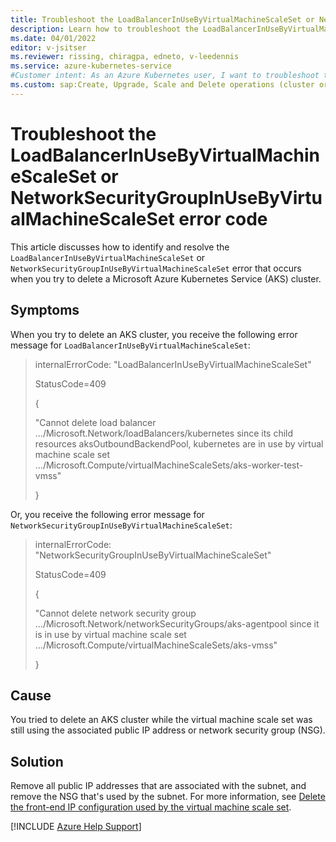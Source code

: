 ```yaml
---
title: Troubleshoot the LoadBalancerInUseByVirtualMachineScaleSet or NetworkSecurityGroupInUseByVirtualMachineScaleSet error code
description: Learn how to troubleshoot the LoadBalancerInUseByVirtualMachineScaleSet or NetworkSecurityGroupInUseByVirtualMachineScaleSet error when you try to delete an Azure Kubernetes Service (AKS) cluster.
ms.date: 04/01/2022
editor: v-jsitser
ms.reviewer: rissing, chiragpa, edneto, v-leedennis
ms.service: azure-kubernetes-service
#Customer intent: As an Azure Kubernetes user, I want to troubleshoot the LoadBalancerInUseByVirtualMachineScaleSet or NetworkSecurityGroupInUseByVirtualMachineScaleSet error code so that I can successfully delete an Azure Kubernetes Service (AKS) cluster.
ms.custom: sap:Create, Upgrade, Scale and Delete operations (cluster or nodepool)
---
```

# Troubleshoot the LoadBalancerInUseByVirtualMachineScaleSet or NetworkSecurityGroupInUseByVirtualMachineScaleSet error code

This article discusses how to identify and resolve the `LoadBalancerInUseByVirtualMachineScaleSet` or `NetworkSecurityGroupInUseByVirtualMachineScaleSet` error that occurs when you try to delete a Microsoft Azure Kubernetes Service (AKS) cluster.

## Symptoms

When you try to delete an AKS cluster, you receive the following error message for `LoadBalancerInUseByVirtualMachineScaleSet`:

> internalErrorCode: "LoadBalancerInUseByVirtualMachineScaleSet"
>
> StatusCode=409
>
> {
>
> "Cannot delete load balancer .../Microsoft.Network/loadBalancers/kubernetes since its child resources aksOutboundBackendPool, kubernetes are in use by virtual machine scale set .../Microsoft.Compute/virtualMachineScaleSets/aks-worker-test-vmss"
>
> }

Or, you receive the following error message for `NetworkSecurityGroupInUseByVirtualMachineScaleSet`:

> internalErrorCode: "NetworkSecurityGroupInUseByVirtualMachineScaleSet"
>
> StatusCode=409
>
> {
>
> "Cannot delete network security group .../Microsoft.Network/networkSecurityGroups/aks-agentpool since it is in use by virtual machine scale set .../Microsoft.Compute/virtualMachineScaleSets/aks-vmss"
>
> }

## Cause

You tried to delete an AKS cluster while the virtual machine scale set was still using the associated public IP address or network security group (NSG).

## Solution

Remove all public IP addresses that are associated with the subnet, and remove the NSG that's used by the subnet. For more information, see [Delete the front-end IP configuration used by the virtual machine scale set](/azure/load-balancer/update-load-balancer-with-vm-scale-set#delete-the-front-end-ip-configuration-used-by-the-virtual-machine-scale-set).

[!INCLUDE [Azure Help Support](../../../includes/azure-help-support.md)]
